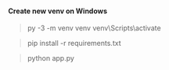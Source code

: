 #### Create new venv on Windows
> py -3 -m venv venv
> venv\Scripts\activate

> pip install -r requirements.txt

> python app.py